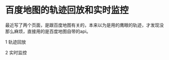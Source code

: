 # 百度地图的轨迹回放和实时监控

最近写了两个页面，是跟百度地图有关的，本来以为是用的鹰眼的轨迹，才发现没那么麻烦，直接用的是百度地图自带的api。

1 轨迹回放
<template>
 <div class="map">
     <!--面包屑-->
    <span class="content_span">
        <el-breadcrumb separator-class="el-icon-arrow-right">
            <el-breadcrumb-item :to="{ path: '/index' }">首页</el-breadcrumb-item>
            <el-breadcrumb-item>后台管理</el-breadcrumb-item>
            <el-breadcrumb-item>人员管理</el-breadcrumb-item>
            <el-breadcrumb-item>{{this.$route.meta.title}}</el-breadcrumb-item>
        </el-breadcrumb>
    </span>

     <div class="left">
          <!-- 设备信息 -->
          <div class="she_bei">
              <h5>设备信息</h5>
              <el-form ref="form" :model="form1" label-width="80px">
                    <el-form-item label="所属班组:">
                        <el-select v-model="form2.class1" placeholder="请选择" @change="change1">
                            <el-option
                            v-for="item in class1"
                            :key="item.value"
                            :label="item.value"
                            :value="item.value">
                            </el-option>
                        </el-select>
                    </el-form-item>
                    <el-form-item label="设备编号:">
                        <el-select v-model="form2.number" placeholder="请选择" @change="change2">
                            <el-option
                            v-for="item in number"
                            :key="item.value"
                            :label="item.label"
                            :value="item.value">
                            </el-option>
                        </el-select>
                    </el-form-item>
              </el-form>
          </div>
     
          <!-- 时间 -->
          <div class="time">
             <h5>时间</h5>
             <el-form ref="form" :model="form2" label-width="80px">
                    <el-form-item label="开始时间:">
                         <el-date-picker
                            v-model="form2.value1"
                            type="datetime"
                            placeholder="开始时间">
                        </el-date-picker>
                    </el-form-item>
                    <el-form-item label="结束时间:">
                         <el-date-picker
                            v-model="form2.value2"
                            type="datetime"
                            placeholder="结束时间">
                        </el-date-picker>
                    </el-form-item>
              </el-form>
              <el-button size="mini" style="float:right;margin-right:35px;" @click="inquiry">轨迹查询</el-button>
          </div>
     
          <!-- 回放控制 -->
          <div class="hui_fang">
             <h5>回放控制</h5>
             <el-button size="mini" @click="play">开始</el-button>
             <el-button size="mini" @click="pause">暂停</el-button>
             <el-button size="mini" @click="reset">重放</el-button>
             <el-button size="mini" @click="clear">清除轨迹</el-button>
             <strong style="font-size:12px;margin-top:8px;display:block;">播放速率：</strong>
             <el-slider
                v-model="value3"
                :marks="marks"
                style="width:90%;margin-left:5%;"
                :step="1">
            </el-slider>
          </div>
     
          <!-- 状态 -->
          <div class="status">
              <h5>状态</h5>
              <div><span>总里程数:</span>约{{totalMi}}公里</div>
              <!-- <div><span>终端名称:</span>{{form2.number}}</div> -->
              <div><span>定位类型:</span>GPS+北斗</div>
              <div><span>当前速度:</span>{{speed}}km/h</div>
              <div><span>当前时间:</span>{{date}}</div>
              <div><span>轨迹时间:</span>约{{hour}}时{{minute}}分{{second}}秒</div>
              <!-- <div><span>现里程数:</span>约{{nowMi}}公里</div>
              <div><span>运动时间:</span></div>
              <div><span>停留时间:</span></div> -->
          </div>
     </div>
     <!-- 地图 -->
    <div id="map">
      
    </div>

 </div>


</template>

<script>
var _this;
import axios from '../../apiconfig/index.js';
import loadMap from '../../../static/js/loadBMap.js';
import GeoUtils from '../../../static/js/util.js';
const moment=require('moment');
export default {
    data(){
        return {
            // 设备信息
            equipment:[],
            form1:{
                class1:'',
                number:''
            },
            //所属班组
            class1:[],
            //设备编号
            number:[],
            // 时间
            form2:{
                value1:'',
                value2:''
            },
            // 可以调整播放速度
            value3:'',
            //当前速度
            speed:0,
            marks: {
                0: '0',
                25: '25',
                50: '50',
                75:'75',
                100:'100'
            },
            // 当前时间
            date:moment(new Date()).format('YYYY-MM-DD HH:mm:ss'),
            // 总里程数
            totalMi:0,
            // 现里程数
            nowMi:0,

            //轨迹的参数
            map:'',
            car:'',
            label:'',
            centerPoint:'',
            driving:'',
            timer:null,
            index:0,
     
            //轨迹时间
            hour:0,
            minute:0,
            second:0
     
        }
    },
    mounted(){
       _this=this;
       _this.baidu();
       _this.getEquipment();
       _this.form2.value1=moment(new Date()).format('YYYY-MM-DD 00:00:00');
       _this.form2.value2=moment(new Date()).format('YYYY-MM-DD 23:59:59');
    },
    methods:{
        //班组改变时
        change1(val){
           _this.form1.class1=val;
        },
        //设备列表改变时
        change2(val){
           _this.form1.number=val;
        },
        //获取设备列表
        getEquipment(){
           axios
           .get('/api/SafetyHat/GetEquipment')
           .then(res=>{
               console.log(res)
               if(res.ResultType==0){
                    _this.equipment=res.Data.pu;
                    _this.class1=_this.equipment.map((item)=>{
                        return {
                            value:item.LineID
                        }
                    })
                    _this.number=_this.equipment.map((item)=>{
                        return {
                            value:item.PuID,
                            label:item.PuName
                        }
                    })
                  console.log(_this.class1)
               }
           })
           .catch(error=>{
               console.log(error)
           })
        },
        baidu(){
            // panTo()方法将让地图平滑移动至新中心点，如果移动距离超过了当前地图区域大小，则地图会直跳到该点
            // new BMap.DrivingRoute(map);创建驾车实例
            loadMap('lGct54QCT9vLZ2b4miQlr5KirsBXI1Du').then(()=>{
                    var map = new BMap.Map("map");    // 创建Map实例
                    var point=new BMap.Point(114.471938,38.071433);
     
                    map.centerAndZoom(point, 11);  // 初始化地图,设置中心点坐标和地图级别
                    //添加地图类型控件
                    map.addControl(new BMap.MapTypeControl({
                        mapTypes:[
                            BMAP_NORMAL_MAP,
                            BMAP_HYBRID_MAP
                        ]}));	  
                    map.setCurrentCity("石家庄");          // 设置地图显示的城市 此项是必须设置的
                    map.enableScrollWheelZoom(true);     //开启鼠标滚轮缩放
     
                    var marker=new BMap.Marker(point);  //创建点
                    map.addOverlay(marker);//向地图添加覆盖物 
            })
        },
        // 开始
        play(){
            loadMap('lGct54QCT9vLZ2b4miQlr5KirsBXI1Du').then(()=>{
                var points = [];
                axios
                .get('/api/SafetyHat/GetTrajectory',{
                    params:{
                        LineID:_this.form1.class1,
                        PuID:_this.form1.number,
                        startTime:Date.parse(_this.form2.value1).toString().substr(0,10),
                        endTime:Date.parse(_this.form2.value2).toString().substr(0,10)
                    }
                })
                .then(res=>{
                    if(res.ResultType ==0){
                        for(var i=0;i<res.Data.length;i++){
                            points.push(new BMap.Point(res.Data[i].Longitude,res.Data[i].Latidude))
                        }
                        if(_this.index < points.length) {
                            _this.timer = window.setInterval(function(){
                                //位置的移动
                                _this.index++;
                                var point = points[_this.index];
                                _this.car.setPosition(point);
                                _this.map.addOverlay(_this.car);
     
                                //当前时间移动
                                var arr1=[];
                                for(var i=0;i<res.Data.length;i++){
                                    arr1.push(res.Data[i].GpsTime)
                                    arr1[i]=moment(arr1[i]*1000).format('YYYY-MM-DD HH:mm:ss')
                                }
                                _this.date=arr1[_this.index];
     
                                // 速度移动
                                var arr2=[];
                                for(var i=0;i<res.Data.length;i++){
                                    arr2.push(res.Data[i].Speed)
                                }
                                _this.speed=arr2[_this.index];
     
                                //清除定时器
                                if(_this.index == points.length){
                                    window.clearInterval(_this.timer)
                                    _this.date=arr1[arr1.length-1];
                                    _this.speed=0;
                                }
                            }, 500);
                        }
                    }
                })
                .catch(error=>{
                    console.log(error)
                })
            })
        },
        // 暂停
        pause(){
            if(_this.timer) {  
                window.clearInterval(_this.timer);  
            }
        },
        // 重放
        reset(){
            loadMap('lGct54QCT9vLZ2b4miQlr5KirsBXI1Du').then(()=>{
                var points = [];
                axios
                .get('/api/SafetyHat/GetTrajectory',{
                    params:{
                        LineID:_this.form1.class1,
                        PuID:_this.form1.number,
                        startTime:Date.parse(_this.form2.value1).toString().substr(0,10),
                        endTime:Date.parse(_this.form2.value2).toString().substr(0,10)
                    }
                })
                .then(res=>{
                    if(res.ResultType ==0){
                        for(var i=0;i<res.Data.length;i++){
                            points.push(new BMap.Point(res.Data[i].Longitude,res.Data[i].Latidude))
                        }
                        
                        points = _this.driving.getResults().getPlan(0).getRoute(0).getPath();
                        if(_this.timer) {  
                            window.clearInterval(_this.timer);  
                        }  
                        _this.index = 0;  
                        _this.car.setPosition(points[0]);
                        _this.play();
                        _this.centerPoint = new BMap.Point((points[0].lng + points[points.length - 1].lng) / 2, (points[0].lat + points[points.length - 1].lat) / 2);
                        _this.map.panTo(_this.centerPoint);
                    }
                })
                .catch(error=>{
                    console.log(error)
                })
            })
        },
        // 清除轨迹
        clear(){
           _this.map.clearOverlays();
           window.clearInterval(_this.timer);
        },
        // 查询
        inquiry(){
             loadMap('lGct54QCT9vLZ2b4miQlr5KirsBXI1Du').then(()=>{
                    var points = [];
                    axios
                    .get('/api/SafetyHat/GetTrajectory',{
                        params:{
                            LineID:_this.form1.class1,
                            PuID:_this.form1.number,
                            startTime:Date.parse(_this.form2.value1).toString().substr(0,10),
                            endTime:Date.parse(_this.form2.value2).toString().substr(0,10)
                        }
                    })
                    .then(res=>{
                        console.log(res)
                        if(res.ResultType ==0){
                            for(var i=0;i<res.Data.length;i++){
                                points.push(new BMap.Point(res.Data[i].Longitude,res.Data[i].Latidude))
                            }
     
                            //初始化地图,选取第一个点为起始点  
                            _this.map = new BMap.Map("map");  
                            _this.map.centerAndZoom(points[0],11);  
                            _this.map.enableScrollWheelZoom();  
                            _this.map.addControl(new BMap.NavigationControl());  
                            _this.map.addControl(new BMap.ScaleControl());  
                            _this.map.addControl(new BMap.OverviewMapControl({isOpen: true}));  

 

                            //通过DrivingRoute获取一条路线的point  
                            _this.driving = new BMap.DrivingRoute(_this.map);  
                            _this.driving.search(new BMap.Point(points[0].lng,points[0].lat), new BMap.Point(points[points.length-1].lng,points[points.length-1].lat));
                            _this.driving.setSearchCompleteCallback(function() { 
                                //画面移动到起点和终点的中间  
                                _this.centerPoint = new BMap.Point(points[0].lng,points[0].lat);  
                                _this.map.panTo(_this.centerPoint);  
                                //连接所有点  
                                _this.map.addOverlay(new BMap.Polyline(points, {strokeColor: "blue", strokeWeight:4, strokeOpacity: 1}));  
                                
                                //显示安全帽
                                _this.label = new BMap.Label("安全帽", {offset: new BMap.Size(-10, -20)}); 
            
                                var icon = new BMap.Icon('../../../static/imgs/cap.png', new BMap.Size(25, 20), {
                                    anchor: new BMap.Size(10, 20)
                                });
                                _this.car = new BMap.Marker(points[0],{icon:icon});
                                _this.car.setLabel(_this.label);  
                                _this.map.addOverlay(_this.car);
                            });
                            
                            //计算总里程数
                            var point1=new BMap.Polyline(points);//BMapLib.GeoUtils
                            _this.totalMi=(BMapLib.GeoUtils.getPolylineDistance(points).toFixed(0)/1000).toFixed(1);
                            console.log(points)
     
                            var end=res.Data[0].GpsTime-res.Data[res.Data.length-1].GpsTime;
                            _this.hour= parseInt((end % (60 * 60 * 24)) / ( 60 * 60));
                            _this.minute= parseInt((end % ( 60 * 60)) / ( 60));
                            _this.second= (end % (60));
     
                        }else{
                            _this.$message.error('获取轨迹失败!您所选时间暂时没有轨迹或者未选择班组和设备编号!');
                        }
                    })
                    .catch(error=>{
                        console.log(error)
                    })
             })
        }
    }
}
</script>

<style scoped>
/* .map{
  width:89%;
  height:900px;
  float:right;
} */
#map{
    width:81%;
    height:980px;
    float:right;
}
.left{
    width:19%;
    height:980px;
    float:left;
    background: #e0eeee;
    padding:10px 5px;
}
h5{
    position: relative;
}
h5:after{
    position: absolute;
    bottom:-6px;
    left:0;
    background: #ccc;
    width:100%;
    content:'';
    height:1px;
}
.she_bei,.time{
    font-size:13px;
}
.status{
    margin-top: 15px;
}
.status div{
    margin-top: 10px;
    font-size:13px;
    color:#999;
    padding-left: 10px;
    box-sizing: border-box;
}
.status div span{
    color:black;
    margin-right: 10px;
}
.hui_fang{
    margin-top: 15px;
}
</style>

2 实时监控
<template>
    <div class="monitor">
        <!--面包屑-->
        <span class="content_span">
            <el-breadcrumb separator-class="el-icon-arrow-right">
                <el-breadcrumb-item :to="{ path: '/index' }">首页</el-breadcrumb-item>
                <el-breadcrumb-item>后台管理</el-breadcrumb-item>
                <el-breadcrumb-item>人员管理</el-breadcrumb-item>
                <el-breadcrumb-item>{{this.$route.meta.title}}</el-breadcrumb-item>
            </el-breadcrumb>
        </span>
        <!-- 左侧信息 -->
        <div class="left">
            <el-tree 
              :data="data" 
              :props="defaultProps"
              show-checkbox
              @check-change="handleCheckChange">
              <span class="custom-tree-node" slot-scope="{ node, data }">
                <span>
                    <i :class="node.icon"></i>{{ node.label }}
                </span>              
            </span>
            </el-tree>
        </div>

        <!-- 地图 -->
        <div id="map">
        
        </div>
     
        <!-- 下面的展示区域 -->
        <div class="bottom">
              <el-table
                :data="tableData"
                style="width: 100%">
                <el-table-column
                    prop="Name"
                    label="设备名称"
                    width="200">
                </el-table-column>
                <el-table-column
                    prop="Address"
                    label="地理位置">
                </el-table-column>
                <el-table-column
                    prop="Speed"
                    label="速度"
                    width="200">
                </el-table-column>
                <el-table-column
                    prop="Time"
                    label="上报时间"
                    width="300">
                </el-table-column>
                <el-table-column
                    prop="IsStatus"
                    label="是否在线"
                    width="200">
                </el-table-column>
             </el-table>
        </div>
    </div>
</template>

<script>
var _this;
import axios from '../../apiconfig/index.js';
import loadMap from '../../../static/js/loadBMap';
const moment=require('moment');
export default {
    data(){
        return {
           data:[{
                label: '设备列表',
                children: [{
                    label: 'HBWS',
                        children: [{
                            label:"1095001"
                        }]
                }]
           }],
           defaultProps: {
              children: 'children',
              label: 'label'
           },

           map:'',
           point:'',
           marker:'',
           label:'',
           icon:'',
           timer:null,
     
           description:{
                type:String,
                default:'天安门'
           },
           pu:[],
           
           tableData:[]
           
        }
    },
    mounted(){
       _this=this;
       _this.getPuName();
       window.localStorage.removeItem('PuID');
       _this.baidu();
    },
    beforeDestroy(){
      clearInterval(_this.timer);
    },
    methods:{
       //获取getPuName
       getPuName(){
            axios
            .get('/api/SafetyHat/GetEquipment')
            .then(res=>{
                console.log(res)
                if(res.ResultType==0){
                    _this.pu=res.Data.pu;
                    _this.data[0].children[0].children=res.Data.pu.map((item)=>{
                        return {
                            label:item.PuName
                        }
                    })
                }
            })
            .catch(error=>{
                console.log(error)
            })
       },
       //设置定时器
       setDing(){
            if(localStorage.getItem('PuID') != undefined && localStorage.getItem('PuID') != null){
                //封装函数
                function move(){
                    console.log('666')                    
                        _this.map.removeOverlay(_this.marker);
                        axios
                        .get('/api/SafetyHat/Monitor',{
                            params:{
                                PuID:localStorage.getItem('PuID') || ''
                            }
                        })
                        .then(res=>{
                            console.log(res)
                            var PuName=_this.pu.find(itm=>{return itm.PuID==localStorage.getItem('PuID')}).PuName
                            if(res.ResultType==0){
                                _this.point=new BMap.Point(res.Data[0].Longitude,res.Data[0].Latidude);
                                if(res.Data[0].State == 1){
                                    _this.icon=new BMap.Icon('../../../static/imgs/map1.png', new BMap.Size(25, 20), {
                                            anchor: new BMap.Size(10, 20)
                                    });
                                }else{
                                    _this.icon=new BMap.Icon('../../../static/imgs/cap.png', new BMap.Size(25, 20), {
                                            anchor: new BMap.Size(10, 20)
                                    });
                                }
                                _this.map.centerAndZoom(_this.point, 17);
                                _this.label = new BMap.Label(PuName, {offset: new BMap.Size(-10, 25)});
                                _this.marker=new BMap.Marker(_this.point,{icon:_this.icon});
                                _this.marker.setLabel(_this.label)
                                _this.map.addOverlay(_this.marker);
                                
                                //点击出现框框
                                var opts ={
                                        width :250,
                                        height:200,
                                        title :"地址：",
                                }
                                var infoWindow =new BMap.InfoWindow('aaaaa',opts);// 创建信息窗口对象
                                _this.marker.addEventListener("click",function(){
                                    _this.map.openInfoWindow(infoWindow,_this.point);
                                });
                                //根据经纬度获取地址
                                var geolocation = new BMap.Geolocation();
                                var gc = new BMap.Geocoder();
                                var pointAdd = new BMap.Point(res.Data[0].Longitude, res.Data[0].Latidude);
                                gc.getLocation(pointAdd, function(rs){
                                    //console.log(rs.address)
                                    //点击给底部赋值
                                    _this.tableData=res.Data.map((item)=>{
                                        return {
                                            Name:PuName,
                                            Address:rs.address,
                                            Speed:item.Speed+'km/h',
                                            Time:moment(item.GpsTime*1000).format('YYYY-MM-DD HH:mm:ss'),
                                            IsStatus:item.State == 0 ? '在线':'不在线'
                                        }
                                    })
                                })
     
                            }
                        })
                        .catch(error=>{
                            console.log(error)
                        })                    
                }
                move();
                //调用定时器
                _this.timer=setInterval(move,20000);
            }
       },
       baidu(){
            // panTo()方法将让地图平滑移动至新中心点，如果移动距离超过了当前地图区域大小，则地图会直跳到该点
            // new BMap.DrivingRoute(map);创建驾车实例
            loadMap('lGct54QCT9vLZ2b4miQlr5KirsBXI1Du').then(()=>{
                    _this.map = new BMap.Map("map");    // 创建Map实例
                    _this.point=new BMap.Point(114.471938,38.071433);
     
                    _this.map.centerAndZoom(_this.point, 15);  // 初始化地图,设置中心点坐标和地图级别
                    //添加地图类型控件
                    _this.map.addControl(new BMap.MapTypeControl({
                        mapTypes:[
                            BMAP_NORMAL_MAP,
                            BMAP_HYBRID_MAP
                        ]}));	  
                    _this.map.setCurrentCity("石家庄");          // 设置地图显示的城市 此项是必须设置的
                    _this.map.enableScrollWheelZoom(true);     //开启鼠标滚轮缩放
                    
                    //调用定时器
                    _this.setDing();
                    
            })
        },
        //多选框点击时
        handleCheckChange(data, checked, indeterminate) {
                if(checked==true){
                        var PuID=_this.pu.find(itm=>{return itm.PuName==data.label}).PuID;
                        window.localStorage.setItem('PuID',PuID);
                        axios
                        .get('/api/SafetyHat/Monitor',{
                            params:{
                                PuID:localStorage.getItem('PuID') || ''
                            }
                        })
                        .then(res=>{
                            console.log(res)
                            if(res.ResultType==0){
                                    _this.setDing();
                                } 
                        })
                        .catch(error=>{
                            console.log(error)
                        })
                }else{
                    window.localStorage.removeItem('PuID')
                    clearInterval(_this.timer);
                    _this.map.removeOverlay(_this.marker);
                }
        },
    }
}
</script>

<style scoped>
 /* .monitor{
    width:89%;
    height:900px;
    float:right;
 } */
 .left{
    width:15%;
    height:980px;
    float:left;
    background: #e0eeee;
    padding:10px 5px;
}
#map{
    width:85%;
    height:980px;
    float:right;
 }
.el-tree{
    background: #e0eeee;
    font-size:13px;
}
.bottom{
    width:89%;
    height:100px;
    position: absolute;
    left:11%;
    bottom:0;
}
.bottom .el-table{
    background: #eee;
}
</style>

